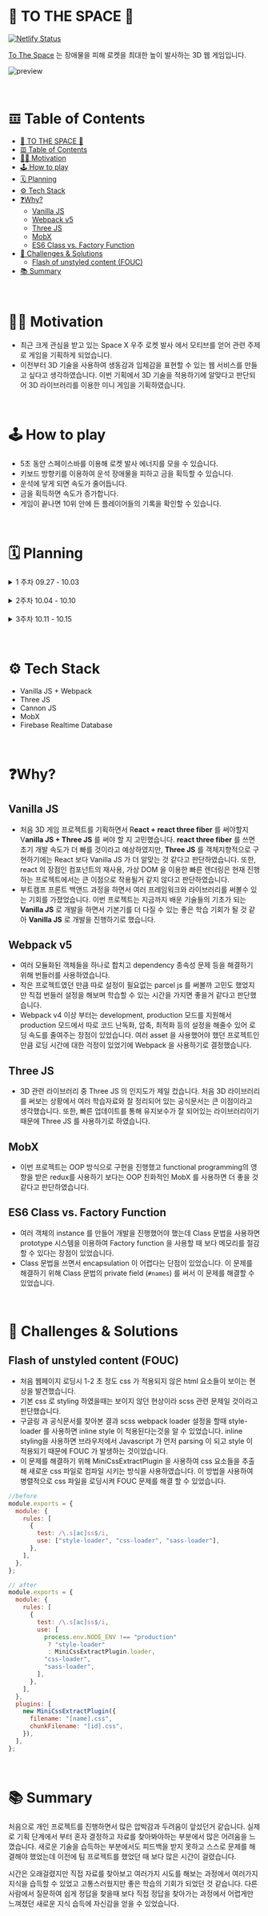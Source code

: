 
# 🚀 TO THE SPACE 🚀

[![Netlify Status](https://api.netlify.com/api/v1/badges/3216b7c6-d5d6-4acd-bf0f-3ea1555228b0/deploy-status)](https://app.netlify.com/sites/nostalgic-poincare-9c2731/deploys)

[To The Space](https://www.to-the-space.space/) 는 장애물을 피해 로켓을 최대한 높이 발사하는 3D 웹 게임입니다.

![preview](/assets/preview.gif)

<br>

# 𝌞 Table of Contents

- [🚀 TO THE SPACE 🚀](#-to-the-space-)
- [𝌞 Table of Contents](#-table-of-contents)
- [🧑‍🚀 Motivation](#-motivation)
- [🕹 How to play](#-how-to-play)
- [🗓 Planning](#-planning)
- [⚙️ Tech Stack](#️-tech-stack)
- [❓Why?](#why)
  - [Vanilla JS](#vanilla-js)
  - [Webpack v5](#webpack-v5)
  - [Three JS](#three-js)
  - [MobX](#mobx)
  - [ES6 Class vs. Factory Function](#es6-class-vs-factory-function)
- [📝 Challenges & Solutions](#-challenges--solutions)
  - [Flash of unstyled content (FOUC)](#flash-of-unstyled-content-fouc)
- [📚 Summary](#-summary)

<br>

# 🧑‍🚀 Motivation

  - 최근 크게 관심을 받고 있는 Space X 우주 로켓 발사 에서 모티브를 얻어 관련 주제로 게임을 기획하게 되었습니다.
  - 이전부터 3D 기술을 사용하여 생동감과 입체감을 표현할 수 있는 웹 서비스를 만들고 싶다고 생각하였습니다. 이번 기획에서 3D 기술을 적용하기에 알맞다고 판단되어 3D 라이브러리를 이용한 미니 게임을 기획하였습니다.

<br>

# 🕹 How to play

- 5초 동안 스페이스바를 이용해 로켓 발사 에너지를 모을 수 있습니다.
- 키보드 방향키를 이용하여 운석 장애물을 피하고 금을 획득할 수 있습니다.
- 운석에 닿게 되면 속도가 줄어듭니다.
- 금을 획득하면 속도가 증가합니다.
- 게임이 끝나면 10위 안에 든 플레이어들의 기록을 확인할 수 있습니다.

<br>

# 🗓 Planning

  <details>
    <summary>
      1 주차 09.27 - 10.03
    </summary>

    - 아이디어 기획 & 목업
    - 기술 스택 학습 (three js & cannon js)
  </details>

  <br>

  <details>
    <summary>
      2주차 10.04 - 10.10
    </summary>

    - Webpack 기본 설정
    - asset 수집
    - 개발 진행
  </details>

  <br>

  <details>
    <summary>
      3주차 10.11 - 10.15
    </summary>

    - Netlify 배포
    - readme 작성
    - 테스트 코드 작성
    - 코드 refactoring
  </details>

  <br>
  <br>

  # ⚙️ Tech Stack

  - Vanilla JS + Webpack
  - Three JS
  - Cannon JS
  - MobX
  - Firebase Realtime Database

<br>

# ❓Why?

## Vanilla JS

- 처음 3D 게임 프로젝트를 기획하면서 R**eact + react three fiber** 를 써야할지 V**anilla JS + Three JS** 를 써야 할 지 고민했습니다. **react three fiber** 를 쓰면 초기 개발 속도가 더 빠를 것이라고 예상하였지만, **Three JS** 를 객체지향적으로 구현하기에는 React 보다 Vanilla JS 가 더 알맞는 것 같다고 판단하였습니다. 또한, react 의 장점인 컴포넌트의 재사용, 가상 DOM 을 이용한 빠른 렌더링은 현재 진행하는 프로젝트에서는 큰 이점으로 작용될거 같지 않다고 판단하였습니다.
- 부트캠프 프론트 백앤드 과정을 하면서 여러 프레임워크와 라이브러리를 써볼수 있는 기회를 가졌었습니다. 이번 프로젝트는 지금까지 배운 기술들의 기초가 되는 **Vanilla JS** 로 개발을 하면서 기본기를 더 다질 수 있는 좋은 학습 기회가 될 것 같아 **Vanilla JS** 로 개발을 진행하기로 했습니다.

## Webpack v5

- 여러 모듈화된 객체들을 하나로 합치고 dependency 종속성 문제 등을 해결하기 위해 번들러를 사용하였습니다.
- 작은 프로젝트였던 만큼 따로 설정이 필요없는 parcel js 를 써볼까 고민도 했었지만 직접 번들러 설정을 해보며 학습할 수 있는 시간을 가지면 좋을거 같다고 판단했습니다.
- Webpack v4 이상 부터는 development, production 모드를 지원해서 production 모드에서 따로 코드 난독화, 압축, 최적화 등의 설정을 해줄수 있어 로딩 속도를 줄여주는 장점이 있었습니다. 여러 asset 을 사용했어야 했던 프로젝트인 만큼 로딩 시간에 대한 걱정이 있었기에 Webpack 을 사용하기로 결정했습니다.

## Three JS

- 3D 관련 라이브러리 중 Three JS 의 인지도가 제일 컸습니다. 처음 3D 라이브러리를 써보는 상황에서 여러 학습자료와 잘 정리되어 있는 공식문서는 큰 이점이라고 생각했습니다. 또한, 빠른 업데이트를 통해 유지보수가 잘 되어있는 라이브러리이기 때문에 Three JS 를 사용하기로 하였습니다.

## MobX

- 이번 프로젝트는 OOP 방식으로 구현을 진행했고 functional programming의 영향을 받은 redux를 사용하기 보다는 OOP 친화적인 MobX 를 사용하면 더 좋을 것 같다고 판단하였습니다.

## ES6 Class vs. Factory Function

- 여러 객체의 instance 를 만들어 개발을 진행했어야 했는데 Class 문법을 사용하면 prototype 시스템을 이용하여 Factory function 을 사용할 때 보다 메모리를 절감할 수 있다는 장점이 있었습니다.
- Class 문법을 쓰면서 encapsulation 이 어렵다는 단점이 있었습니다. 이 문제를 해결하기 위해 Class 문법의 private field (`#names`) 를 써서 이 문제를 해결할 수 있었습니다.

<br>

# 📝 Challenges & Solutions

## Flash of unstyled content (FOUC)

- 처음 웹페이지 로딩시 1-2 초 정도 css 가 적용되지 않은 html 요소들이 보이는 현상을 발견했습니다.
- 기본 css 로 styling 하였을때는 보이지 않던 현상이라 scss 관련 문제일 것이라고 판단했습니다.
- 구글링 과 공식문서를 찾아본 결과 scss webpack loader 설정을 할때 style-loader 를 사용하면 inline style 이 적용된다는것을 알 수 있었습니다. inline styling을 사용하면 브라우저에서 Javascript 가 먼저 parsing 이 되고 style 이 적용되기 때문에 FOUC 가 발생하는 것이었습니다.
- 이 문제를 해결하기 위해 MiniCssExtractPlugin 을 사용하여 css 요소들을 추출해 새로운 css 파일로 컴파일 시키는 방식을 사용하였습니다. 이 방법을 사용하여 병렬적으로 css 파일을 로딩시켜 FOUC 문제를 해결 할 수 있었습니다.

```js
//before
module.exports = {
  module: {
    rules: [
      {
        test: /\.s[ac]ss$/i,
        use: ["style-loader", "css-loader", "sass-loader"],
      },
    ],
  },
};

// after
module.exports = {
  module: {
    rules: [
      {
        test: /\.s[ac]ss$/i,
        use: [
          process.env.NODE_ENV !== "production"
           ? "style-loader"
           : MiniCssExtractPlugin.loader,
          "css-loader",
          "sass-loader",
        ],
      },
    ],
  },
  plugins: [
    new MiniCssExtractPlugin({
      filename: "[name].css",
      chunkFilename: "[id].css",
    }),
  ],
};
```

<br>

# 📚 Summary

처음으로 개인 프로젝트를 진행하면서 많은 압박감과 두려움이 앞섰던거 같습니다. 실제로 기획 단계에서 부터 혼자 결정하고 자료를 찾아봐야하는 부분에서 많은 어려움을 느꼈습니다. 새로운 기술을 습득하는 부분에서도 피드백을 받지 못하고 스스로 문제를 해결해야 했었는데 이전에 팀 프로젝트를 했었던 때 보다 많은 시간이 걸렸습니다.

시간은 오래걸렸지만 직접 자료를 찾아보고 여러가지 시도를 해보는 과정에서 여러가지 지식을 습득할 수 있었고 고통스러웠지만 좋은 학습의 기회가 되었던 것 같습니다. 다른 사람에서 질문하여 쉽게 정답을 찾을때 보다 직접 정답을 찾아가는 과정에서 어렵게만 느껴졌던 새로운 지식 습득에 자신감을 얻을 수 있었습니다.
